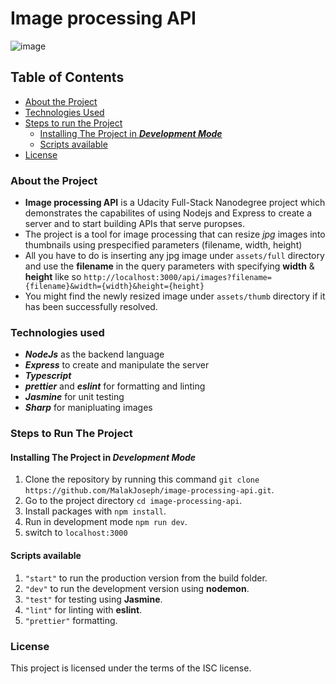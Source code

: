 # Image processing API

![image](https://user-images.githubusercontent.com/35667900/208327714-b46debbd-e11a-4450-8a6d-bb003f2c75ae.png)

## Table of Contents

- [About the Project](#about-the-project)
- [Technologies Used](#technologies-used)
- [Steps to run the Project](#steps-to-run-the-project)
  - [Installing The Project in **_Development Mode_**](#installing-the-project-in-development-mode)
  - [Scripts available](#scripts-available)
- [License](#license)

### About the Project

- **Image processing API** is a Udacity Full-Stack Nanodegree project which demonstrates the capabilites of using Nodejs and Express to create a server and to start building APIs that serve puropses.
- The project is a tool for image processing that can resize _jpg_ images into thumbnails using prespecified parameters (filename, width, height)
- All you have to do is inserting any jpg image under `assets/full` directory and use the **filename** in the query parameters with specifying **width** & **height** like so `http://localhost:3000/api/images?filename={filename}&width={width}&height={height}`
- You might find the newly resized image under `assets/thumb` directory if it has been successfully resolved.

### Technologies used

- **_NodeJs_** as the backend language
- **_Express_** to create and manipulate the server
- **_Typescript_**
- **_prettier_** and **_eslint_** for formatting and linting
- _**Jasmine**_ for unit testing
- _**Sharp**_ for manipluating images

### Steps to Run The Project

#### Installing The Project in **_Development Mode_**

1. Clone the repository by running this command
   `git clone https://github.com/MalakJoseph/image-processing-api.git`.
2. Go to the project directory `cd image-processing-api`.
3. Install packages with `npm install`.
4. Run in development mode `npm run dev`.
5. switch to `localhost:3000`

#### Scripts available

1. `"start"` to run the production version from the build folder.
2. `"dev"` to run the development version using **nodemon**.
3. `"test"` for testing using **Jasmine**.
4. `"lint"` for linting with **eslint**.
5. `"prettier"` formatting.

### License

This project is licensed under the terms of the ISC license.
